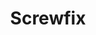 ---
title: "Screwfix"
url: /birmingham/screwfix-tamebridge-industrial-estate/
shop: doityourself
---